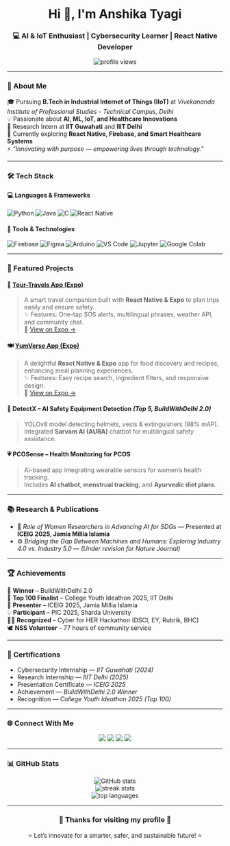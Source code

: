 <!-- 🌸 GITHUB PROFILE README for ANSHIKA TYAGI (Light Theme + Expo Links) -->

<h1 align="center">Hi 👋, I'm Anshika Tyagi</h1>
<h3 align="center">💻 AI & IoT Enthusiast | Cybersecurity Learner | React Native Developer</h3>

<p align="center">
  <img src="https://komarev.com/ghpvc/?username=Tech-Anshika&label=Profile%20views&color=FFC0CB&style=for-the-badge" alt="profile views" />
</p>

---

### 🌸 About Me  

🎓 Pursuing **B.Tech in Industrial Internet of Things (IIoT)** at *Vivekananda Institute of Professional Studies - Technical Campus, Delhi*  
💡 Passionate about **AI, ML, IoT, and Healthcare Innovations**  
🧠 Research Intern at **IIT Guwahati** and **IIIT Delhi**  
🌱 Currently exploring **React Native, Firebase, and Smart Healthcare Systems**  
⚡ *"Innovating with purpose — empowering lives through technology."*

---

### 🛠️ Tech Stack  

#### 💻 Languages & Frameworks  
![Python](https://img.shields.io/badge/Python-FFD43B?style=for-the-badge&logo=python&logoColor=306998)
![Java](https://img.shields.io/badge/Java-F89820?style=for-the-badge&logo=openjdk&logoColor=white)
![C](https://img.shields.io/badge/C-89CFF0?style=for-the-badge&logo=c&logoColor=black)
![React Native](https://img.shields.io/badge/React_Native-61DAFB?style=for-the-badge&logo=react&logoColor=black)

#### 🧰 Tools & Technologies  
![Firebase](https://img.shields.io/badge/Firebase-FFECB3?style=for-the-badge&logo=firebase&logoColor=black)
![Figma](https://img.shields.io/badge/Figma-FFE4E1?style=for-the-badge&logo=figma&logoColor=black)
![Arduino](https://img.shields.io/badge/Arduino-E0FFFF?style=for-the-badge&logo=arduino&logoColor=black)
![VS Code](https://img.shields.io/badge/VS_Code-E6E6FA?style=for-the-badge&logo=visual-studio-code&logoColor=black)
![Jupyter](https://img.shields.io/badge/Jupyter-FFF8DC?style=for-the-badge&logo=jupyter&logoColor=black)
![Google Colab](https://img.shields.io/badge/Google_Colab-FAFAD2?style=for-the-badge&logo=google-colab&logoColor=black)

---

### 📱 Featured Projects  

#### 🚗 [Tour-Travels App (Expo)](https://expo.dev/accounts/anshika-expo/projects/tour-travels)  
> A smart travel companion built with **React Native & Expo** to plan trips easily and ensure safety.  
> ✨ Features: One-tap SOS alerts, multilingual phrases, weather API, and community chat.  
> 🔗 [View on Expo →](https://expo.dev/accounts/anshika-expo/projects/tour-travels)

#### 🍽️ [YumVerse App (Expo)](https://expo.dev/accounts/anshika-expo/projects/YumVerse)  
> A delightful **React Native & Expo** app for food discovery and recipes, enhancing meal planning experiences.  
> ✨ Features: Easy recipe search, ingredient filters, and responsive design.  
> 🔗 [View on Expo →](https://expo.dev/accounts/anshika-expo/projects/YumVerse)

#### 🦺 DetectX – AI Safety Equipment Detection *(Top 5, BuildWithDelhi 2.0)*  
> YOLOv8 model detecting helmets, vests & extinguishers (98% mAP).  
> Integrated **Sarvam AI (AURA)** chatbot for multilingual safety assistance.  

#### 💗 PCOSense – Health Monitoring for PCOS  
> AI-based app integrating wearable sensors for women’s health tracking.  
> Includes **AI chatbot**, **menstrual tracking**, and **Ayurvedic diet plans**.  

---

### 📚 Research & Publications  

- 🧠 *Role of Women Researchers in Advancing AI for SDGs* — Presented at **ICEIG 2025, Jamia Millia Islamia**  
- ⚙️ *Bridging the Gap Between Machines and Humans: Exploring Industry 4.0 vs. Industry 5.0* — *(Under revision for Nature Journal)*  

---

### 🏆 Achievements  

🏅 **Winner** – BuildWithDelhi 2.0  
🌟 **Top 100 Finalist** – College Youth Ideathon 2025, IIT Delhi  
🎤 **Presenter** – ICEIG 2025, Jamia Millia Islamia  
💡 **Participant** – PIC 2025, Sharda University  
👩‍💻 **Recognized** – Cyber for HER Hackathon (DSCI, EY, Rubrik, BHC)  
🕊️ **NSS Volunteer** – 77 hours of community service  

---

### 🪪 Certifications  

- Cybersecurity Internship — *IIT Guwahati (2024)*  
- Research Internship — *IIIT Delhi (2025)*  
- Presentation Certificate — *ICEIG 2025*  
- Achievement — *BuildWithDelhi 2.0 Winner*  
- Recognition — *College Youth Ideathon 2025 (Top 100)*  

---

### 🌐 Connect With Me  

<p align="center">
  <a href="mailto:tyagianshika410@gmail.com"><img src="https://img.shields.io/badge/Gmail-F8E0E0?style=for-the-badge&logo=gmail&logoColor=D14836"></a>
  <a href="https://www.linkedin.com/in/anshika-tyagi-413b99266/"><img src="https://img.shields.io/badge/LinkedIn-E0F7FA?style=for-the-badge&logo=linkedin&logoColor=0077B5"></a>
  <a href="https://github.com/Tech-Anshika"><img src="https://img.shields.io/badge/GitHub-F0F0F0?style=for-the-badge&logo=github&logoColor=181717"></a>
  <a href="https://stellar-sherbet-652eb5.netlify.app"><img src="https://img.shields.io/badge/Portfolio-FFF0F5?style=for-the-badge&logo=vercel&logoColor=000000"></a>
</p>

---

### 📊 GitHub Stats  

<p align="center">
  <img src="https://github-readme-stats.vercel.app/api?username=Tech-Anshika&show_icons=true&theme=default" alt="GitHub stats" />
  <br>
  <img src="https://github-readme-streak-stats.herokuapp.com/?user=Tech-Anshika&theme=default" alt="streak stats" />
  <br>
  <img src="https://github-readme-stats.vercel.app/api/top-langs/?username=Tech-Anshika&layout=compact&theme=default" alt="top languages" />
</p>

---

<h3 align="center">🌷 Thanks for visiting my profile 🌷</h3>
<p align="center">⭐ Let’s innovate for a smarter, safer, and sustainable future! ⭐</p>
